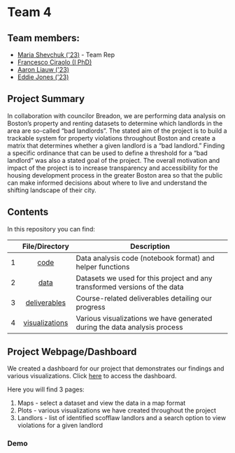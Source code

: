 # Team 4

## Team members:
* [Maria Shevchuk ('23)](https://github.com/mariashev) - Team Rep
* [Francesco Ciraolo (I PhD)](https://github.com/FrancescoCiraolo)
* [Aaron Liauw ('23)](https://github.com/aliau-cmyk)
* [Eddie Jones ('23)](https://github.com/ewj327)

## Project Summary

In collaboration with councilor Breadon, we are performing data analysis on Boston’s property and renting datasets to determine which landlords in the area are so-called “bad landlords”. The stated aim of the project is to build a trackable system for property violations throughout Boston and create a matrix that determines whether a given landlord is a “bad landlord.” Finding a specific ordinance that can be used to define a threshold for a “bad landlord” was also a stated goal of the project. The overall motivation and impact of the project is to increase transparency and accessibility for the housing development process in the greater Boston area so that the public can make informed decisions about where to live and understand the shifting landscape of their city.

## Contents 

In this repository you can find: 


|  |      **File/Directory**                   |    **Description**                                                              |
|-:|:---------------------------------:|---------------------------------------------------------------------------|
| 1| [code](./code)  | Data analysis code (notebook format) and helper functions |
| 2| [data](./data)  | Datasets we used for this project and any transformed versions of the data |
| 3| [deliverables](./deliverables)    | Course-related deliverables detailing our progress |
| 4| [visualizations](./visualizations)  | Various visualizations we have generated during the data analysis process |



## Project Webpage/Dashboard

We created a dashboard for our project that demonstrates our findings and various visualizations. Click [here](https://francescociraolo.github.io/bad-landlords-team4/plots.html) to access the dashboard.

Here you will find 3 pages: 
1. Maps - select a dataset and view the data in a map format
2. Plots - various visualizations we have created throughout the project 
3. Landlors - list of identified scofflaw landlors and a search option to view violations for a given landlord

### Demo

